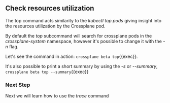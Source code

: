 ## Check resources utilization

The top command acts similarity to the _kubectl top pods_ giving insight into
the resources utilization by the Crossplane pod.

By default the _top_ subcommand will search for crossplane pods in the
_crossplane-system_ namespace, however it's possible to change it with the _-n_
flag.

Let's see the command in action: `crossplane beta top`{{exec}}.

It's also possible to print a short summary by using the _-s_ or _--summary_, `crossplane beta top --summary`{{exec}}

### Next Step

Next we will learn how to use the _trace_ command
